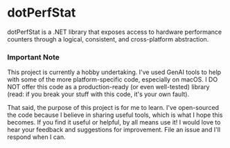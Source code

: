 # dotPerfStat
dotPerfStat is a .NET library that exposes access to hardware performance counters through a logical, consistent, and cross-platform abstraction.

### Important Note
This project is currently a hobby undertaking. I've used GenAI tools to help with some of the more platform-specific code, especially on macOS. I DO NOT offer this code as a production-ready (or even well-tested) library (read: if you break your stuff with this code, it's your own fault). 

That said, the purpose of this project is for me to learn. I've open-sourced the code because I believe in sharing useful tools, which is what I hope this becomes. If you find it useful or helpful, by all means use it! I would love to hear your feedback and suggestions for improvement. File an issue and I'll respond when I can.